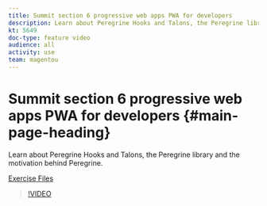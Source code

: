 ```yaml
---
title: Summit section 6 progressive web apps PWA for developers
description: Learn about Peregrine Hooks and Talons, the Peregrine library and the motivation behind Peregrine.
kt: 5649
doc-type: feature video
audience: all
activity: use
team: magentou
---
```


# Summit section 6 progressive web apps PWA for developers {#main-page-heading}

Learn about Peregrine Hooks and Talons, the Peregrine library and the motivation behind Peregrine.

[Exercise Files](/help/progressive-web-application/assets/PWA-Exercise-Skeleton-files.zip)

>[!VIDEO](https://video.tv.adobe.com/v/35720)
